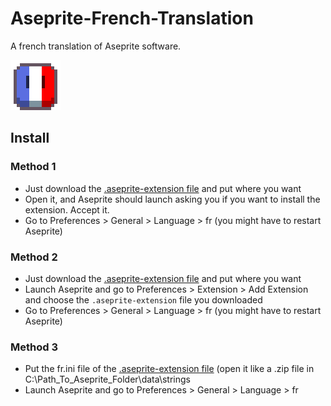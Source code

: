 # Aseprite-French-Translation
A french translation of Aseprite software.

![icon](images/fr.gif)
## Install
### Method 1
* Just download the [.aseprite-extension file](https://github.com/chamalowmoelleux/Aseprite-French-Translation/releases) and put where you want
* Open it, and Aseprite should launch asking you if you want to install the extension. Accept it.
* Go to Preferences > General > Language > fr (you might have to restart Aseprite)
### Method 2
* Just download the [.aseprite-extension file](https://github.com/chamalowmoelleux/Aseprite-French-Translation/releases) and put where you want
* Launch Aseprite and go to Preferences > Extension > Add Extension and choose the `.aseprite-extension` file you downloaded
* Go to Preferences > General > Language > fr (you might have to restart Aseprite)
### Method 3
* Put the fr.ini file of the [.aseprite-extension file](https://github.com/chamalowmoelleux/Aseprite-French-Translation/releases) (open it like a .zip file in C:\Path_To_Aseprite_Folder\data\strings
* Launch Aseprite and go to Preferences > General > Language > fr
